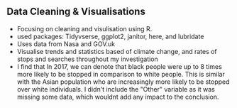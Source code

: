 ## Data Cleaning & Visualisations
- Focusing on cleaning and visulisation using R. 
- used packages: Tidyvserse, ggplot2, janitor, here, and lubridate
- Uses data from Nasa and GOV.uk 
- Visualise trends and statistics based of climate change, and rates of stops and searches throughout my investigation
- I find that In 2017, we can denote that black people were up to 8 times more likely to be stopped in comparison to white people. This is similar with the Asian population who are increasingly more likely to be stopped over white individuals. I didn't include the "Other" variable as it was missing some data, which wouldnt add any impact to the conclusion. 
